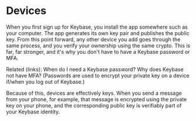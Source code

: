 # Devices

When you first sign up for Keybase, you install the app somewhere such as your computer. The app generates its own key pair and publishes the public key. From this point forward, any other device you add goes through the same process, and you verify your ownership using the same crypto. This is far, far stronger, and it's why you don't have to have a Keybase password or MFA.

Related (links): When do I need a Keybase password? Why does Keybase not have MFA? (Passwords are used to encrypt your private key on a device if/when you log out of Keybase.)

Because of this, devices are effectively keys. When you send a message from your phone, for example, that message is encrypted using the private key on your phone, and the corresponding public key is verifiably part of your Keybase identity.
